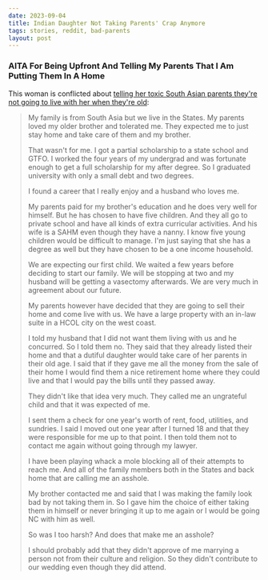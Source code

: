 ```yaml
---
date: 2023-09-04
title: Indian Daughter Not Taking Parents' Crap Anymore
tags: stories, reddit, bad-parents
layout: post
---
```


### AITA For Being Upfront And Telling My Parents That I Am Putting Them In A Home

This woman is conflicted about [telling her toxic South Asian parents they're not going to live with her when they're old](https://www.reddit.com/r/AmItheAsshole/comments/ymvh7j/aita_for_being_upfront_and_telling_my_parents/):

> My family is from South Asia but we live in the States. My parents loved my older brother and tolerated me. They expected me to just stay home and take care of them and my brother.
> 
> That wasn't for me. I got a partial scholarship to a state school and GTFO. I worked the four years of my undergrad and was fortunate enough to get a full scholarship for my after degree. So I graduated university with only a small debt and two degrees.
> 
> I found a career that I really enjoy and a husband who loves me.
> 
> My parents paid for my brother's education and he does very well for himself. But he has chosen to have five children. And they all go to private school and have all kinds of extra curricular activities. And his wife is a SAHM even though they have a nanny. I know five young children would be difficult to manage. I'm just saying that she has a degree as well but they have chosen to be a one income household.
> 
> We are expecting our first child. We waited a few years before deciding to start our family. We will be stopping at two and my husband will be getting a vasectomy afterwards. We are very much in agreement about our future.
> 
> My parents however have decided that they are going to sell their home and come live with us. We have a large property with an in-law suite in a HCOL city on the west coast.
> 
> I told my husband that I did not want them living with us and he concurred. So I told them no. They said that they already listed their home and that a dutiful daughter would take care of her parents in their old age. I said that if they gave me all the money from the sale of their home I would find them a nice retirement home where they could live and that I would pay the bills until they passed away.
> 
> They didn't like that idea very much. They called me an ungrateful child and that it was expected of me.
> 
> I sent them a check for one year's worth of rent, food, utilities, and sundries. I said I moved out one year after I turned 18 and that they were responsible for me up to that point. I then told them not to contact me again without going through my lawyer.
> 
> I have been playing whack a mole blocking all of their attempts to reach me. And all of the family members both in the States and back home that are calling me an asshole.
> 
> My brother contacted me and said that I was making the family look bad by not taking them in. So I gave him the choice of either taking them in himself or never bringing it up to me again or I would be going NC with him as well.
> 
> So was I too harsh? And does that make me an asshole?
> 
> I should probably add that they didn't approve of me marrying a person not from their culture and religion. So they didn't contribute to our wedding even though they did attend.